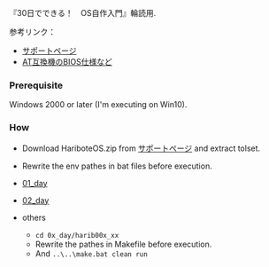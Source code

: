 『30日でできる！　OS自作入門』輪読用.

参考リンク：

- [サポートページ](https://book.mynavi.jp/supportsite/detail/4839919844.html)
- [AT互換機のBIOS仕様など](http://oswiki.osask.jp/?hardwares)

### Prerequisite
Windows 2000 or later (I'm executing on Win10).

### How

- Download HariboteOS.zip from [サポートページ](https://book.mynavi.jp/supportsite/detail/4839919844.html) and extract tolset.
- Rewrite the env pathes in bat files before execution.

- [01_day](./01_day/README.md)
- [02_day](./02_day/README.md)
- others
  - `cd 0x_day/harib00x_xx`
  - Rewrite the pathes in Makefile before execution.
  - And `..\..\make.bat clean run`
